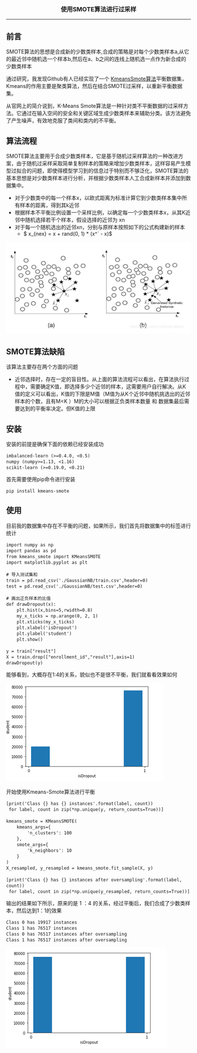 ### <center>使用SMOTE算法进行过采样
***
## 前言

SMOTE算法的思想是合成新的少数类样本,合成的策略是对每个少数类样本a,从它的最近邻中随机选一个样本b,然后在a、b之间的连线上随机选一点作为新合成的少数类样本

通过研究，我发现Github有人已经实现了一个 [KmeansSmote算法](https://github.com/felix-last/kmeans_smote)平衡数据集，Kmeans的作用主要是聚类算法，然后在结合SMOTE过采样，以重新平衡数据集。

从官网上的简介说到，K-Means Smote算法是一种针对类不平衡数据的过采样方法。它通过在输入空间的安全和关键区域生成少数类样本来辅助分类。该方法避免了产生噪声，有效地克服了类间和类内的不平衡。

## 算法流程

SMOTE算法主要用于合成少数类样本，它是基于随机过采样算法的一种改进方案，由于随机过采样采取简单复制样本的策略来增加少数类样本，这样容易产生模型过拟合的问题，即使得模型学习到的信息过于特别而不够泛化，SMOTE算法的基本思想是对少数类样本进行分析，并根据少数类样本人工合成新样本并添加到数据集中。

- 对于少数类中的每一个样本x，以欧式距离为标准计算它到少数类样本集中所有样本的距离，得到其k近邻
- 根据样本不平衡比例设置一个采样比例，以确定每一个少数类样本x，从其K近邻中随机选择若干个样本，假设选择的近邻为 xn
- 对于每一个随机选出的近邻xn，分别与原样本按照如下的公式构建新的样本
  - $ x_{nex} = x + rand(0, 1) * (x^` - x)$

![image-20201028220353900](images/image-20201028220353900.png)

## SMOTE算法缺陷

该算法主要存在两个方面的问题

- 近邻选择时，存在一定的盲目性。从上面的算法流程可以看出，在算法执行过程中，需要确定K值，即选择多少个近邻的样本，这需要用户自行解决。从K值的定义可以看出，K值的下限是M值（M值为从K个近邻中随机挑选出的近邻样本的个数，且有M<K ）M的大小可以根据正负类样本数量 和 数据集最后需要达到的平衡率决定。但K值的上限

## 安装

安装的前提是确保下面的依赖已经安装成功

```
imbalanced-learn (>=0.4.0, <0.5)
numpy (numpy>=1.13, <1.16)
scikit-learn (>=0.19.0, <0.21)
```

首先需要使用pip命令进行安装

```
pip install kmeans-smote
```

## 使用

目前我的数据集中存在不平衡的问题，如果所示，我们首先将数据集中的标签进行统计

```
import numpy as np
import pandas as pd
from kmeans_smote import KMeansSMOTE
import matplotlib.pyplot as plt

# 导入测试集和
train = pd.read_csv('./GaussianNB/train.csv',header=0)
test = pd.read_csv('./GaussianNB/test.csv',header=0)

# 画出正负样本的比值
def drawDropout(x):    
    plt.hist(x,bins=5,rwidth=0.8)
    my_x_ticks = np.arange(0, 2, 1)
    plt.xticks(my_x_ticks)
    plt.xlabel('isDropout')
    plt.ylabel('student')
    plt.show()
    
y = train["result"]
X = train.drop(["enrollment_id","result"],axis=1)
drawDropout(y)    
```

能够看到，大概存在1:4的关系，貌似也不是很不平衡，我们就看看效果如何

![image-20200527221056845](images/image-20200527221056845.png)

开始使用Kmeans-Smote算法进行平衡

```
[print('Class {} has {} instances'.format(label, count))
 for label, count in zip(*np.unique(y, return_counts=True))]

kmeans_smote = KMeansSMOTE(
    kmeans_args={
        'n_clusters': 100
    },
    smote_args={
        'k_neighbors': 10
    }
)
X_resampled, y_resampled = kmeans_smote.fit_sample(X, y)

[print('Class {} has {} instances after oversampling'.format(label, count))
 for label, count in zip(*np.unique(y_resampled, return_counts=True))]
```

输出的结果如下所示，原来的是 1 ：4 的关系，经过平衡后，我们合成了少数类样本，然后达到1：1的效果

```
Class 0 has 19917 instances
Class 1 has 76517 instances
Class 0 has 76517 instances after oversampling
Class 1 has 76517 instances after oversampling
```

![image-20200527221259769](images/image-20200527221259769.png)